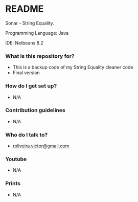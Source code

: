 # README #
Sonar - String Equality.

Programming Language: Java

IDE: Netbeans 8.2


### What is this repository for? ###

   * This is a backup code of my String Equality cleaner code
   * Final version

### How do I get set up? ###

   * N/A

### Contribution guidelines ###

   * N/A

### Who do I talk to? ###

   * roliveira.victor@gmail.com

### Youtube ###

   *  N/A

### Prints ###

   *  N/A
